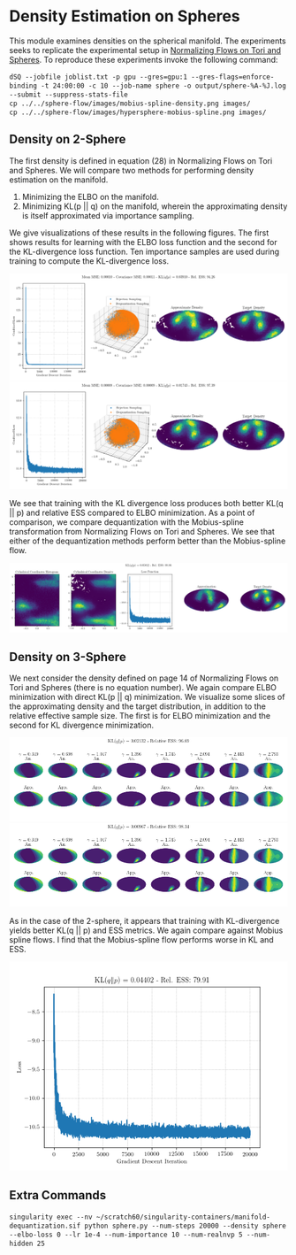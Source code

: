 # Density Estimation on Spheres


This module examines densities on the spherical manifold. The experiments seeks to replicate the experimental setup in [Normalizing Flows on Tori and Spheres](https://arxiv.org/abs/2002.02428). To reproduce these experiments invoke the following command:
```
dSQ --jobfile joblist.txt -p gpu --gres=gpu:1 --gres-flags=enforce-binding -t 24:00:00 -c 10 --job-name sphere -o output/sphere-%A-%J.log --submit --suppress-stats-file
cp ../../sphere-flow/images/mobius-spline-density.png images/
cp ../../sphere-flow/images/hypersphere-mobius-spline.png images/
```

## Density on 2-Sphere

The first density is defined in equation (28) in Normalizing Flows on Tori and Spheres. We will compare two methods for performing density estimation on the manifold.

1. Minimizing the ELBO on the manifold.
2. Minimizing KL(p || q) on the manifold, wherein the approximating density is itself approximated via importance sampling.

We give visualizations of these results in the following figures. The first shows results for learning with the ELBO loss function and the second for the KL-divergence loss function. Ten importance samples are used during training to compute the KL-divergence loss.

![](images/sphere-density-elbo-num-importance-0.png)
![](images/sphere-density-kl-num-importance-10.png)

We see that training with the KL divergence loss produces both better KL(q || p) and relative ESS compared to ELBO minimization. As a point of comparison, we compare dequantization with the Mobius-spline transformation from Normalizing Flows on Tori and Spheres. We see that either of the dequantization methods perform better than the Mobius-spline flow.

![](images/mobius-spline-density.png)


## Density on 3-Sphere

We next consider the density defined on page 14 of Normalizing Flows on Tori and Spheres (there is no equation number). We again compare ELBO minimization with direct KL(p || q) minimization. We visualize some slices of the approximating density and the target distribution, in addition to the relative effective sample size. The first is for ELBO minimization and the second for KL divergence minimization.

![](images/hyper-sphere-density-elbo.png)
![](images/hyper-sphere-density-kl.png)

As in the case of the 2-sphere, it appears that training with KL-divergence yields better KL(q || p) and ESS metrics. We again compare against Mobius spline flows. I find that the Mobius-spline flow performs worse in KL and ESS.

![](images/hypersphere-mobius-spline.png)

## Extra Commands


```
singularity exec --nv ~/scratch60/singularity-containers/manifold-dequantization.sif python sphere.py --num-steps 20000 --density sphere --elbo-loss 0 --lr 1e-4 --num-importance 10 --num-realnvp 5 --num-hidden 25
```
